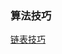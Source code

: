 ### 算法技巧

[链表技巧](https://github.com/shenjy24/jackal-algorithm/wiki/%E9%93%BE%E8%A1%A8%E6%8A%80%E5%B7%A7)
